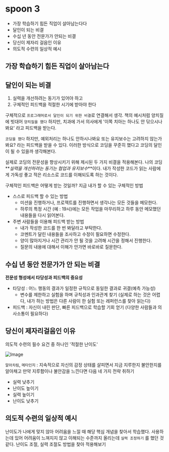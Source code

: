 # spoon 3

- 가장 학습하기 힘든 직업이 살아남는다다
- 달인이 되는 비결
- 수십 년 동안 전문가가 안되는 비결
- 당신이 제자리 걸음인 이유
- 의도적 수련의 일상적 예시

## 가장 학습하기 힘든 직업이 살아남는다

## 달인이 되는 비결

1. 실력을 개선하려는 동기가 있어야 하고
2. 구체적인 피드백을 적절한 시기에 받아야 한다

구체적으로 `프로그래머로서 달인이 되기 위한 비결`로 연결해서 생각. 책의 예시처럼 양치질에 빗대어 `양치질을 했다` 하지만, 치과에 가서 의사에게 '이쪽 치아는 하나도 안 닦으시나봐요' 라고 피드백을 받는다.

`코딩을 했다` 하지만, 예외처리는 하나도 안하시나봐요 또는 유지보수는 고려하지 않는가 봐요? 라는 피드백을 받을 수 있다. 이러한 방식으로 코딩을 꾸준히 했다고 코딩의 달인이 될 수 있을까 생각해본다.

실제로 코딩의 전문성을 향상시키기 위해 제시된 두 가지 비결을 적용해본다. 나의 코딩 **_실력을 개선하려는 동기는 협업과 유지보수_**이다. 내가 작성한 코드가 읽는 사람에게 가독성 좋고 적은 리소스로 코드를 이해되도록 하는 것이다.

구체적인 피드백은 어떻게 받는 것일까? 지금 내가 할 수 있는 구체적인 방법
- 스스로 피드백 할 수 있는 방법
  - 미션을 진행하거나, 프로젝트를 진행하면서 생각나는 모든 것들을 메모한다.
  - 하루의 특정 시간 (예 : 19시)에는 모든 작업을 마무리하고 하루 동안 메모했던 내용들을 다시 읽어본다.
- 주변 사람들을 이용해 피드백 받는 방법
  - 내가 작성한 코드를 한 번 봐달라고 부탁한다.
  - 코멘트가 달린 내용들을 조사하고 수정이 필요하면 수정한다.
  - 양이 많아지거나 시간 관리가 안 될 것을 고려해 시간을 정해서 진행한다.
  - 질문의 내용에 대해서 이해가 안가면 바로바로 질문한다.

## 수십 년 동안 전문가가 안 되는 비결
**전문성 형성에서 타당성과 피드백의 중요성**

- 타당성 : 어느 행동의 결과가 일정한 규칙으로 동일한 결과로 귀결(예측 가능성)
  - 변수를 제한하고 실험을 하며 규칙성과 인과관계 찾기 (실제로 하는 것은 어렵다, 내가 하는 방법은 다른 사람이 한 실험 또는 레퍼런스를 찾아 읽는다)
- 피드백 : 자신이 내린 판단, 빠른 피드백으로 학습할 기회 얻기 (다양한 사람들과 의사소통이 필요하다)

## 당신이 제자리걸음인 이유
의도적 수련의 필수 요건 중 하나인 '적절한 난이도'

![Image](https://github.com/user-attachments/assets/8a80424c-ea56-47cf-bc9e-212130a173ba)

`알아차림`, `메타인지` 
: 지속적으로 자신의 감정 상태를 살피면서 지금 지루한지 불안한지를 알아채고 만약 지루함이나 불안감을 느낀다면 다음 네 가지 전략 취하기

- 실력 낮추기
- 난이도 높이기
- 실력 높이기
- 난이도 낮추기

## 의도적 수련의 일상적 예시
난이도가 나에게 맞지 않아 어려움을 느낄 때 해당 핵심 개념을 찾아서 학습했다. 사용하는데 있어 어려움이 느껴지지 않고 이해되는 수준까지 올리는데 `실력 조정하기` 를 했던 것 같다.
난이도 조절, 실력 조절도 방법을 찾아 적용해보기
